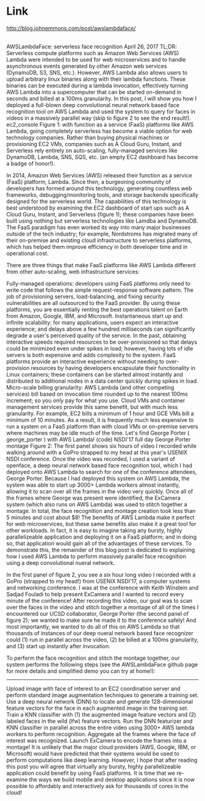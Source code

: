 

# Link 
http://blog.johnemmons.com/post/awslambdaface/

<br/>
AWSLambdaFace: serverless face recognition
April 26, 2017
TL;DR: Serverless compute platforms such as Amazon Web Services (AWS) Lambda were intended to be used for web microservices and to handle asynchronous events generated by other Amazon web services (DynamoDB, S3, SNS, etc.). However, AWS Lambda also allows users to upload arbitrary linux binaries along with their lambda functions. These binaries can be executed during a lambda invocation, effectively turning AWS Lambda into a supercomputer that can be started on-demand in seconds and billed at a 100ms granularity. In this post, I will show you how I deployed a full-blown deep convolutional neural network based face recognition tool on AWS Lambda and used the system to query for faces in videos in a massively parallel way (skip to figure 2 to see the end result!).
 ec2_console
Figure 1: with function as a service (FaaS) platforms like AWS Lambda, going completely serverless has become a viable option for web technology companies. Rather than buying physical machines or provisioning EC2 VMs, companies such as A Cloud Guru, Instant, and Serverless rely entirely on auto-scaling, fully-managed services like DynamoDB, Lambda, SNS, SQS, etc. (an empty EC2 dashboard has become a badge of honor!).

In 2014, Amazon Web Services (AWS) released their function as a service (FaaS) platform, Lambda. Since then, a burgeoning community of developers has formed around this technology, generating countless web frameworks, debugging/monitoring tools, and storage backends specifically designed for the serverless world. The capabilities of this technology is best understood by examining the EC2 dashboard of start ups such as A Cloud Guru, Instant, and Serverless (figure 1); these companies have been built using nothing but serverless technologies like Lamdba and DynamoDB. The FaaS paradigm has even worked its way into many major businesses outside of the tech industry; for example, Nordstroms has migrated many of their on-premise and existing cloud infrastructure to serverless platforms, which has helped them improve efficiency in both developer time and in operational cost.

There are three things that make FaaS platforms like AWS Lambda different from other auto-scaling, web infrastructure services:

Fully-managed operations: developers using FaaS platforms only need to write code that follows the simple request-response software pattern. The job of provisioning servers, load-balancing, and fixing security vulnerabilities are all outsourced to the FaaS provider. By using these platforms, you are essentially renting the best operations talent on Earth from Amazon, Google, IBM, and Microsoft.
Instantaneous start up and infinite scalability: for many applications, users expect an interactive experience; and delays above a few hundred milliseconds can significantly degrade a user's perceived quality of the service. In the past, obtaining interactive speeds required resources to be over-provisioned so that delays could be minimized even under spikes in load; however, having lots of idle servers is both expensive and adds complexity to the system. FaaS platforms provide an interactive experience without needing to over-provision resources by having developers encapsulate their functionality in Linux containers; these containers can be started almost instantly and distributed to additional nodes in a data center quickly during spikes in load.
Micro-scale billing granularity: AWS Lambda (and other competing services) bill based on invocation time rounded up to the nearest 100ms increment; so you only pay for what you use. Cloud VMs and container management services provide this same benefit, but with much less granularity. For example, EC2 bills a minimum of 1 hour and GCE VMs bill a minimum of 10 minutes. As a result, it is frequently much less expensive to run a system on a FaaS platform than with cloud VMs or on-premise servers where machines may be idle much of the time.
Let's find George Porter ( george_porter ) with AWS Lambda! (code) NSDI'17 full day George Porter montage Figure 2: The first panel shows six hours of video I recorded while walking around with a GoPro strapped to my head at this year's USENIX NSDI conference. Once the video was recorded, I used a variant of openface, a deep neural network based face recognition tool, which I had deployed onto AWS Lambda to search for one of the conference attendees, George Porter. Because I had deployed this system on AWS Lambda, the system was able to start up 3000+ Lambda workers almost instantly, allowing it to scan over all the frames in the video very quickly. Once all of the frames where George was present were identified, the ExCamera system (which also runs on AWS Lambda) was used to stitch together a montage. In total, the face recognition and montage creation took less than 5 minutes and cost about $8!
The benefits of AWS Lambda make it perfect for web microservices, but these same benefits also make it a great tool for other workloads. In fact, it is easy to imagine taking any bursty, highly parallelizeable application and deploying it on a FaaS platform; and in doing so, that application would gain all of the advantages of these services. To demonstrate this, the remainder of this blog post is dedicated to explaining how I used AWS Lambda to perform massively parallel face recognition using a deep convolutional nueral network.

In the first panel of figure 2, you see a six hour long video I recorded with a GoPro (strapped to my head!) from USENIX NSDI'17, a computer systems and networking conference. I was at the conference with Keith Winstein and Sadjad Fouladi to help present ExCamera and I wanted to record every minute of the conference! After recording this video, our goal was to scan over the faces in the video and stitch together a montage of all of the times I encountered our UCSD collaborator, George Porter (the second panel of figure 2); we wanted to make sure he made it to the conference safely! And most importantly, we wanted to do all of this on AWS Lambda so that thousands of instances of our deep nueral network based face recognizer could (1) run in parallel across the video, (2) be billed at a 100ms granularity, and (3) start up instantly after invocation.

To perform the face recognition and stitch the montage together, our system performs the following steps (see the AWSLambdaFace github page for more details and simplified demo you can try at home!):

--------------
Upload image with face of interest to an EC2 coordination server and perform standard image augmentation techniques to generate a training set.
Use a deep neural network (DNN) to locate and generate 128-dimensional feature vectors for the face in each augmented image in the training set.
Train a KNN classifier with (1) the augmented image feature vectors and (2) labeled faces in the wild (lfw) feature vectors.
Run the DNN featurizer and KNN classifier in parallel across the entire video using 3000+ AWS lambda workers to perform recognition.
Aggregate all the frames where the face of interest was recognized.
Launch ExCamera to encode the frames into a montage!
It is unlikely that the major cloud providers (AWS, Google, IBM, or Microsoft) would have predicted that their systems would be used to perform computations like deep learning. However, I hope that after reading this post you will agree that virtually any bursty, highly parallelizeable application could benefit by using FaaS platforms. It is time that we re-examine the ways we build mobile and desktop applications since it is now possible to affordably and interactively ask for thousands of cores in the cloud!

